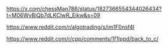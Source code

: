 https://x.com/chessMan786/status/1827366554344026434?t=M06WvBiQb7dLKClwR_Eikw&s=09

https://www.reddit.com/r/algotrading/s/im1F0nsf4I

https://www.reddit.com/r/cpp/comments/1f1lppd/back_to_c/

